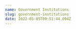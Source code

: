 ```yaml
---
name: Government Institutions
slug: government-institutions
date: 2022-05-05T09:51:44.094Z
---
```



